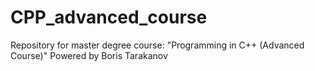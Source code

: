 # CPP_advanced_course
 Repository for master degree course: "Programming in C++ (Advanced Course)"
 Powered by Boris Tarakanov
